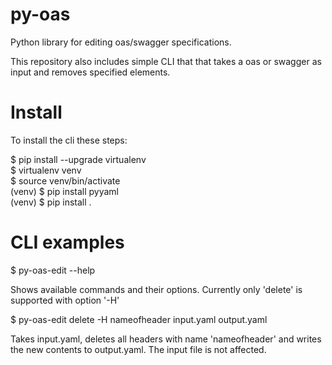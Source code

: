 # py-oas
Python library for editing oas/swagger specifications.

This repository also includes simple CLI that that takes a 
oas or swagger as input and removes specified elements.

# Install

To install the cli these steps:

$ pip install --upgrade virtualenv  
$ virtualenv venv  
$ source venv/bin/activate  
(venv) $ pip install pyyaml  
(venv) $ pip install .  


# CLI examples

$ py-oas-edit --help

Shows available commands and their options. Currently only 'delete' is supported with option '-H'

$ py-oas-edit delete -H nameofheader input.yaml output.yaml

Takes input.yaml, deletes all headers with name 'nameofheader' and writes the new contents to output.yaml. The input file is not affected.
